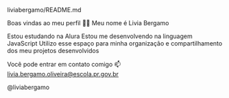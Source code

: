 liviabergamo/README.md

Boas vindas ao meu perfil 💙💙
Meu nome é Livia Bergamo

Estou estudando na Alura
Estou me desenvolvendo na linguagem JavaScript
Utilizo esse espaço para minha organização e compartilhamento dos meu projetos desenvolvidos

Você pode entrar em contato comigo 📫
livia.bergamo.oliveira@escola.pr.gov.br

@liviabergamo
